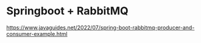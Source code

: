 # Springboot + RabbitMQ 
https://www.javaguides.net/2022/07/spring-boot-rabbitmq-producer-and-consumer-example.html